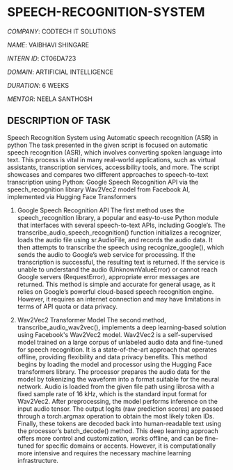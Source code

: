 # SPEECH-RECOGNITION-SYSTEM

*COMPANY*: CODTECH IT SOLUTIONS

*NAME*: VAIBHAVI SHINGARE

*INTERN ID*: CT06DA723

*DOMAIN*: ARTIFICIAL INTELLIGENCE

*DURATION*: 6 WEEKS

*MENTOR*: NEELA SANTHOSH

## DESCRIPTION OF TASK
Speech Recognition System using Automatic speech recognition (ASR) in python
The task presented in the given script is focused on automatic speech recognition (ASR), which involves converting spoken language into text. This process is vital in many real-world applications, such as virtual assistants, transcription services, accessibility tools, and more. The script showcases and compares two different approaches to speech-to-text transcription using Python:
Google Speech Recognition API via the speech_recognition library
Wav2Vec2 model from Facebook AI, implemented via Hugging Face Transformers

1. Google Speech Recognition API
The first method uses the speech_recognition library, a popular and easy-to-use Python module that interfaces with several speech-to-text APIs, including Google’s. The transcribe_audio_speech_recognition() function initializes a recognizer, loads the audio file using sr.AudioFile, and records the audio data. It then attempts to transcribe the speech using recognize_google(), which sends the audio to Google’s web service for processing. If the transcription is successful, the resulting text is returned. If the service is unable to understand the audio (UnknownValueError) or cannot reach Google servers (RequestError), appropriate error messages are returned.
This method is simple and accurate for general usage, as it relies on Google’s powerful cloud-based speech recognition engine. However, it requires an internet connection and may have limitations in terms of API quota or data privacy.

2. Wav2Vec2 Transformer Model
The second method, transcribe_audio_wav2vec(), implements a deep learning-based solution using Facebook's Wav2Vec2 model. Wav2Vec2 is a self-supervised model trained on a large corpus of unlabeled audio data and fine-tuned for speech recognition. It is a state-of-the-art approach that operates offline, providing flexibility and data privacy benefits.
This method begins by loading the model and processor using the Hugging Face transformers library. The processor prepares the audio data for the model by tokenizing the waveform into a format suitable for the neural network. Audio is loaded from the given file path using librosa with a fixed sample rate of 16 kHz, which is the standard input format for Wav2Vec2.
After preprocessing, the model performs inference on the input audio tensor. The output logits (raw prediction scores) are passed through a torch.argmax operation to obtain the most likely token IDs. Finally, these tokens are decoded back into human-readable text using the processor’s batch_decode() method.
This deep learning approach offers more control and customization, works offline, and can be fine-tuned for specific domains or accents. However, it is computationally more intensive and requires the necessary machine learning infrastructure.
